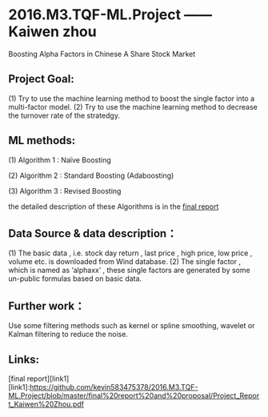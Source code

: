 # 2016.M3.TQF-ML.Project ——  Kaiwen zhou
Boosting Alpha Factors in Chinese A Share Stock Market

## Project Goal:
(1)	Try to use the machine learning method to boost the single factor into a multi-factor model.
(2)	Try to use the machine learning method to decrease the turnover rate of the stratedgy.

## ML methods:
(1)	Algorithm 1 : Naïve Boosting 

(2)	Algorithm 2 : Standard Boosting (Adaboosting)

(3) Algorithm 3 : Revised Boosting 

 the detailed description of these Algorithms is in the [final report](https://github.com/kevin583475378/2016.M3.TQF-ML.Project/blob/master/final%20report%20and%20proposal/Project_Report_Kaiwen%20Zhou.pdf)
 
## Data Source & data description：
(1)	The basic data , i.e. stock day return , last price , high price, low price , volume etc. is downloaded from Wind database.
(2)	The single factor , which is named as ‘alphaxx’ , these single factors are generated by some un-public formulas based on basic data.

## Further work：
Use some filtering methods such as kernel or spline smoothing, wavelet or Kalman filtering to reduce the noise.

## Links:
[final report][link1]
[link1]:https://github.com/kevin583475378/2016.M3.TQF-ML.Project/blob/master/final%20report%20and%20proposal/Project_Report_Kaiwen%20Zhou.pdf

